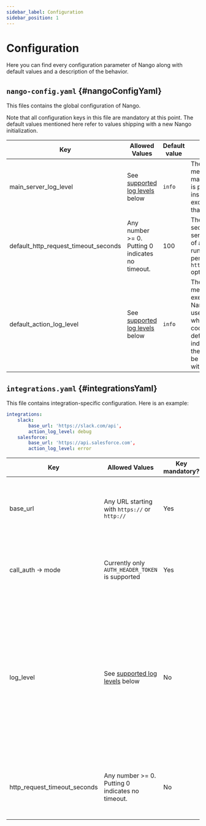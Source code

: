 ```yaml
---
sidebar_label: Configuration
sidebar_position: 1
---
```


# Configuration

Here you can find every configuration parameter of Nango along with default values and a description of the behavior.

## `nango-config.yaml` {#nangoConfigYaml}

This files contains the global configuration of Nango.

Note that all configuration keys in this file are mandatory at this point. The default values mentioned here refer to values shipping with a new Nango initialization.

| Key | Allowed Values | Default value | Description |
|---|---|---|---|
| main_server_log_level | See [supported log levels](#logLevels) below | `info` | The minimum log level of log messages emitted from the main Nango server code. This is pretty much everything inside of the Nango server except for the Actions code that runs inside the runtime |
| default_http_request_timeout_seconds | Any number >= 0. Putting 0 indicates no timeout. | 100 | The default timeout (in seconds) of HTTP requests sent as part of the execution of an Action in the Nango runtime. Can be overwritten per Integration with the `http_request_timeout_seconds` option |
| default_action_log_level | See [supported log levels](#logLevels) below | `info` | The minimum log level of log messages emitted from the execution of an Action in Nango. This applies to both user defined log messages, which are part of the Action code, as well as system defined log messages which indicate the start and end of the Action's execution. Can be overwritten per Integration with the `log_level` option |


## `integrations.yaml` {#integrationsYaml}

This file contains integration-specific configuration. Here is an example:
```yaml
integrations:
    slack:
        base_url: 'https://slack.com/api',
        action_log_level: debug
    salesforce:
        base_url: 'https://api.salesforce.com',
        action_log_level: error
```

| Key | Allowed Values | Key mandatory? | Default value | Description |
|---|---|---|---|---|
| base_url | Any URL starting with `https://` or `http://` | Yes | __n/a, must be supplied by the user__ | The base URL which will be prepended on any http request made from Actions in this Integration. See [[ACTION DOCU]] for details |
| call_auth -> mode | Currently only `AUTH_HEADER_TOKEN` is supported | Yes | `AUTH_HEADER_TOKEN` | How authorization works for the API, `AUTH_HEADER_TOKEN` means Nango will add an `Authorization: Beaer XXXXXXXXX` header |
| log_level | See [supported log levels](#logLevels) below | No | Falls back to `default_action_log_level` if not supplied | The minimum log level of log messages emitted from the execution of an Action from this Integration in Nango. This applies to both user defined log messages, which are part of the Action code, as well as system defined log messages which indicate the start and end of the Action's execution. |
| http_request_timeout_seconds | Any number >= 0. Putting 0 indicates no timeout. | No | Falls back to `default_http_request_timeout_seconds` if not supplied | The default timeout (in seconds) of HTTP requests sent as part of the execution of an Action in the Nango runtime. |

